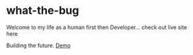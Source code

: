 # what-the-bug
Welcome to my life as a human first then Developer...
check out live site here


Building the future.
<a href="https://what-the-bug.tk">Demo</a>
